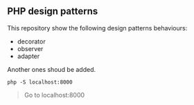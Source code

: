 ## PHP design patterns

This repository show the following design patterns behaviours:

- decorator
- observer
- adapter

Another ones shoud be added.

````
php -S localhost:8000

````

> Go to localhost:8000